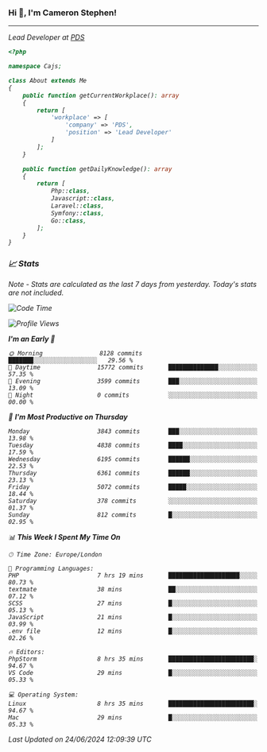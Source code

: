 ### Hi 👋, I'm Cameron Stephen!
<hr>
<p><em>Lead Developer at <a href="https://prindatasolutions.co.uk">PDS</a></p>


```php
<?php

namespace Cajs;

class About extends Me
{
    public function getCurrentWorkplace(): array
    {
        return [
            'workplace' => [
                'company' => 'PDS',
                'position' => 'Lead Developer'
            ]
        ];
    }

    public function getDailyKnowledge(): array
    {
        return [
            Php::class,
            Javascript::class,
            Laravel::class,
            Symfony::class,
            Go::class,
        ];
    }
}
```

### 📈 Stats
<p><em>Note - Stats are calculated as the last 7 days from yesterday. Today's stats are not included.</em></p>


<!--START_SECTION:waka-->
![Code Time](http://img.shields.io/badge/Code%20Time-3%2C852%20hrs%2037%20mins-blue)

![Profile Views](http://img.shields.io/badge/Profile%20Views-0-blue)

**I'm an Early 🐤** 

```text
🌞 Morning                8128 commits        ███████░░░░░░░░░░░░░░░░░░   29.56 % 
🌆 Daytime                15772 commits       ██████████████░░░░░░░░░░░   57.35 % 
🌃 Evening                3599 commits        ███░░░░░░░░░░░░░░░░░░░░░░   13.09 % 
🌙 Night                  0 commits           ░░░░░░░░░░░░░░░░░░░░░░░░░   00.00 % 
```
📅 **I'm Most Productive on Thursday** 

```text
Monday                   3843 commits        ███░░░░░░░░░░░░░░░░░░░░░░   13.98 % 
Tuesday                  4838 commits        ████░░░░░░░░░░░░░░░░░░░░░   17.59 % 
Wednesday                6195 commits        ██████░░░░░░░░░░░░░░░░░░░   22.53 % 
Thursday                 6361 commits        ██████░░░░░░░░░░░░░░░░░░░   23.13 % 
Friday                   5072 commits        █████░░░░░░░░░░░░░░░░░░░░   18.44 % 
Saturday                 378 commits         ░░░░░░░░░░░░░░░░░░░░░░░░░   01.37 % 
Sunday                   812 commits         █░░░░░░░░░░░░░░░░░░░░░░░░   02.95 % 
```


📊 **This Week I Spent My Time On** 

```text
🕑︎ Time Zone: Europe/London

💬 Programming Languages: 
PHP                      7 hrs 19 mins       ████████████████████░░░░░   80.73 % 
textmate                 38 mins             ██░░░░░░░░░░░░░░░░░░░░░░░   07.12 % 
SCSS                     27 mins             █░░░░░░░░░░░░░░░░░░░░░░░░   05.13 % 
JavaScript               21 mins             █░░░░░░░░░░░░░░░░░░░░░░░░   03.99 % 
.env file                12 mins             █░░░░░░░░░░░░░░░░░░░░░░░░   02.26 % 

🔥 Editors: 
PhpStorm                 8 hrs 35 mins       ████████████████████████░   94.67 % 
VS Code                  29 mins             █░░░░░░░░░░░░░░░░░░░░░░░░   05.33 % 

💻 Operating System: 
Linux                    8 hrs 35 mins       ████████████████████████░   94.67 % 
Mac                      29 mins             █░░░░░░░░░░░░░░░░░░░░░░░░   05.33 % 
```


 Last Updated on 24/06/2024 12:09:39 UTC
<!--END_SECTION:waka-->
